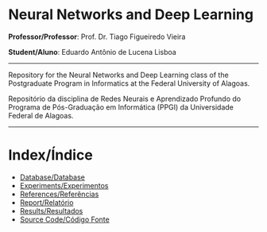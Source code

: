 # Neural Networks and Deep Learning

**Professor/Professor**: Prof. Dr. Tiago Figueiredo Vieira

**Student/Aluno**: Eduardo Antônio de Lucena Lisboa

---

Repository for the Neural Networks and Deep Learning class of the Postgraduate Program in Informatics at the Federal University of Alagoas.

Repositório da disciplina de Redes Neurais e Aprendizado Profundo do Programa de Pós-Graduação em Informática (PPGI) da Universidade Federal de Alagoas.

---

# Index/Índice

- [Database/Database](https://github.com/EduardoLisboa/RedesNeurais-PPGI/tree/main/database)
- [Experiments/Experimentos](https://github.com/EduardoLisboa/RedesNeurais-PPGI/tree/main/experiments)
- [References/Referências](https://github.com/EduardoLisboa/RedesNeurais-PPGI/tree/main/references)
- [Report/Relatório](https://github.com/EduardoLisboa/RedesNeurais-PPGI/tree/main/report)
- [Results/Resultados](https://github.com/EduardoLisboa/RedesNeurais-PPGI/tree/main/results)
- [Source Code/Código Fonte](https://github.com/EduardoLisboa/RedesNeurais-PPGI/tree/main/src)
